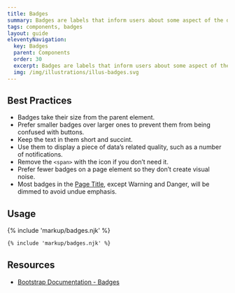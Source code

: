 ```yaml
---
title: Badges
summary: Badges are labels that inform users about some aspect of the data, such as the count of related items.
tags: components, badges
layout: guide
eleventyNavigation:
  key: Badges
  parent: Components
  order: 30
  excerpt: Badges are labels that inform users about some aspect of the data, such as the count of related items.
  img: /img/illustrations/illus-badges.svg
---
```


## Best Practices

- Badges take their size from the parent element.
- Prefer smaller badges over larger ones to prevent them from being confused with buttons.
- Keep the text in them short and succint.
- Use them to display a piece of data’s related quality, such as a number of notifications.
- Remove the `<span>` with the icon if you don’t need it.
- Prefer fewer badges on a page element so they don’t create visual noise.
- Most badges in the [Page Title](/components/page-title/), except Warning and Danger, will be dimmed to avoid undue emphasis.

## Usage

{% include 'markup/badges.njk' %}

```html
{% include 'markup/badges.njk' %}
```

## Resources

- [Bootstrap Documentation - Badges](https://getbootstrap.com/docs/5.3/components/badge/)
